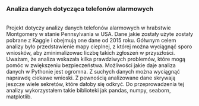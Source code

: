 <h3> Analiza danych dotycząca telefonów alarmowych</h3><br>
Projekt dotyczy analizy danych telefonów alarmowych w hrabstwie Montgomery w stanie Pennsylvania w USA. Dane jakie zostały użyte zostały pobrane z Kaggle 
i obejmują one dane od 2015 roku. Gółwnym celem analizy było przedstawienie mapy cieplnej, z której można wyciągnąć sporo wniosków, aby zminimalizowac 
liczbę takich zgłoszeń w przyszłości. Uważam, że analiza wskazała kilka prawdziwych problemów, które mogą pomóc w zwiększeniu bezpieczeństwa. 
Możliwości jakie daje analiza danych w Pythonie jest ogromna. Z suchych danych można wyciągnąć naprawdę ciekawe wnioski. Z pewnością analizowane dane
skrywają jeszcze wiele sekretów, które dałoby się odkryć. Do przeprowadzenia tej analizy wykorzystałem takie biblioteki jak pandas, numpy, seaborn, matplotlib.
